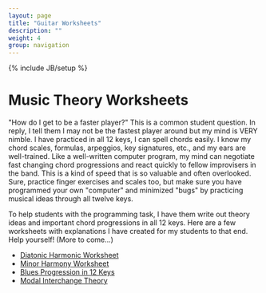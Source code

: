 ```yaml
---
layout: page
title: "Guitar Worksheets"
description: ""
weight: 4
group: navigation
---
```

{% include JB/setup %}

# Music Theory Worksheets

"How do I get to be a faster player?" This is a common student question. In reply, I tell them I may not be the fastest player around but my mind is VERY nimble. I have practiced in all 12 keys, I can spell chords easily. I know my chord scales, formulas, arpeggios, key signatures, etc., and my ears are well-trained. Like a well-written computer program, my mind can negotiate fast changing chord progressions and react quickly to fellow improvisers in the band. This is a kind of speed that is so valuable and often overlooked. Sure, practice finger exercises and scales too, but make sure you have programmed your own "computer" and minimized "bugs" by practicing musical ideas through all twelve keys.

To help students with the programming task, I have them write out theory ideas and important chord progressions in all 12 keys. Here are a few worksheets with explanations I have created for my students to that end. Help yourself! (More to come...)


* [Diatonic Harmonic Worksheet](/assets/worksheets/Diatonic%20Harmony%20Worksheet.pdf)
* [Minor Harmony Worksheet](/assets/worksheets/Minor%20Harmony%20Worksheet.pdf)
* [Blues Progression in 12 Keys](/assets/worksheets/Blues%20Progression%20in%2012%20Keys.pdf)
* [Modal Interchange Theory](/assets/worksheets/modal_interchange.pdf)